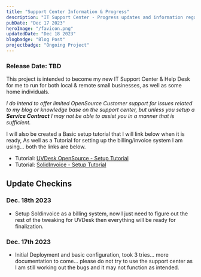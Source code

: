 ```yaml
---
title: "Support Center Information & Progress"
description: "IT Support Center - Progress updates and information regarding release date."
pubDate: "Dec 17 2023"
heroImage: "/favicon.png"
updatedDate: "Dec 18 2023"
blogbadge: "Blog Post"
projectbadge: "Ongoing Project"
---
```


### Release Date: TBD

This project is intended to become my new IT Support Center & Help Desk for me to run for both local & remote small businesses, as well as some home individuals.

*I do intend to offer limited OpenSource Customer support for issues related to my blog or knowledge base on the support center, but unless you setup a **Service Contract** I may not be able to assist you in a manner that is sufficient.*

I will also be created a Basic setup tutorial that I will link below when it is ready,  As well as a Tutorial for setting up the billing/invoice system I am using... both the links are below.

- Tutorial: [UVDesk OpenSource - Setup Tutorial](#)
- Tutorial: [SolidInvoice - Setup Tutorial](/blog/tutorial-solidinvoice)

## Update Checkins

### Dec. 18th 2023

- Setup Soldinvoice as a billing system, now I just need to figure out the rest of the tweaking for UVDesk then everything will be ready for finalization.

### Dec. 17th 2023

- Initial Deployment and basic configuration, took 3 tries... more documentation to come... please do not try to use the support center as I am still working out the bugs and it may not function as intended.
